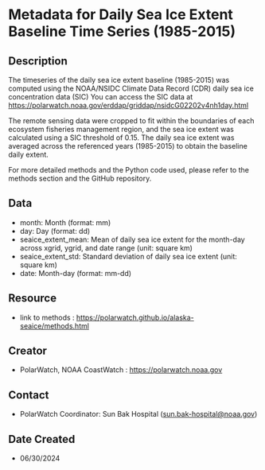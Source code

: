 # Metadata for Daily Sea Ice Extent Baseline Time Series (1985-2015)

## Description
The timeseries of the daily sea ice extent baseline (1985-2015) 
was computed using the NOAA/NSIDC Climate Data Record (CDR) daily sea ice concentration data (SIC)
You can access the SIC data at https://polarwatch.noaa.gov/erddap/griddap/nsidcG02202v4nh1day.html

The remote sensing data were cropped to fit within the boundaries of 
each ecosystem fisheries management region, and the sea ice extent 
was calculated using a SIC threshold of 0.15. The daily sea ice extent was averaged across the referenced 
years (1985-2015) to obtain the baseline daily extent.

For more detailed methods and the Python code used, 
please refer to the methods section and the GitHub repository.

## Data
* month: Month (format: mm)
* day: Day (format: dd)
* seaice_extent_mean: Mean of daily sea ice extent for the month-day across xgrid, ygrid, and date range (unit: square km)
* seaice_extent_std: Standard deviation of daily sea ice extent (unit: square km)
* date: Month-day (format: mm-dd)

## Resource
* link to methods : https://polarwatch.github.io/alaska-seaice/methods.html

## Creator
* PolarWatch, NOAA CoastWatch : https://polarwatch.noaa.gov

## Contact
* PolarWatch Coordinator: Sun Bak Hospital (sun.bak-hospital@noaa.gov)

## Date Created
* 06/30/2024
